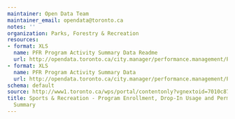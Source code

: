 ```yaml
---
maintainer: Open Data Team
maintainer_email: opendata@toronto.ca
notes: ''
organization: Parks, Forestry & Recreation
resources:
- format: XLS
  name: PFR Program Activity Summary Data Readme
  url: http://opendata.toronto.ca/city.manager/performance.management/PM_pfr_activity_summary_readme.xls
- format: XLS
  name: PFR Program Activity Summary Data
  url: http://opendata.toronto.ca/city.manager/performance.management/PM_PFR.xls
schema: default
source: http://www1.toronto.ca/wps/portal/contentonly?vgnextoid=7010c87477438310VgnVCM1000003dd60f89RCRD&vgnextchannel=1a66e03bb8d1e310VgnVCM10000071d60f89RCRD
title: Sports & Recreation - Program Enrollment, Drop-In Usage and Permit Activity
  Summary
---
```

